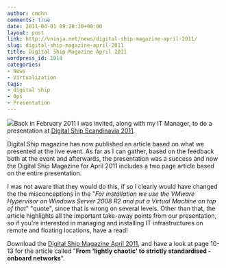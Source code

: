 ```yaml
---
author: cmohn
comments: true
date: 2011-04-01 09:20:20+00:00
layout: post
link: http://vninja.net/news/digital-ship-magazine-april-2011/
slug: digital-ship-magazine-april-2011
title: Digital Ship Magazine April 2011
wordpress_id: 1014
categories:
- News
- Virtualization
tags:
- digital ship
- Ops
- Presentation
---
```


![](http://vninja.net/wordpress/wp-content/uploads/2011/04/DigitalShip-chm-207x240.jpg)Back in February 2011 I was invited, along with my IT Manager, to do a presentation at [Digital Ship Scandinavia 2011](http://www.thedigitalship.com/conferences/scandinavia/scando_2011.shtml).

Digital Ship magazine has now published an article based on what we presented at the live event. As far as I can gather, based on the feedback both at the event and afterwards, the presentation was a success and now the Digital Ship Magazine for April 2011 includes a two page article based on the entire presentation.

I was not aware that they would do this, if so I clearly would have changed the the misconceptions in the "_For installation we use the VMware Hypervisor on Windows Server 2008 R2 and put a Virtual Machine on top of that_" "quote", since that is wrong on several levels. Other than that, the article highlights all the important take-away points from our presentation, so if you're interested in managing and installing IT infrastructures on remote and floating locations, have a read!

Download the [Digital Ship Magazine April 2011](http://bit.ly/gb6U8J), and have a look at page 10-13 for the article called "**From 'lightly chaotic' to strictly standardised - onboard networks**".
